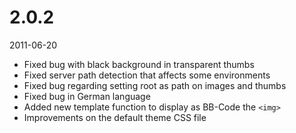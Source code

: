 # 2.0.2

2011-06-20

- Fixed bug with black background in transparent thumbs
- Fixed server path detection that affects some environments
- Fixed bug regarding setting root as path on images and thumbs
- Fixed bug in German language
- Added new template function to display as BB-Code the `<img>`
- Improvements on the default theme CSS file
